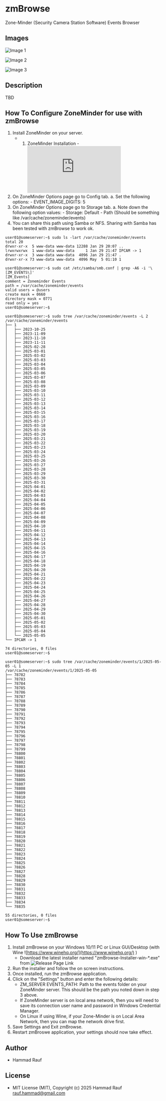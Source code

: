 ﻿# zmBrowse
Zone-Minder (Security Camera Station Software) Events Browser

## Images
![Image 1](https://github.com/hammadrauf/zmBrowse/blob/main/images/screenshot-generating.png?raw=true)

![Image 2](https://github.com/hammadrauf/zmBrowse/blob/main/images/screenshot-ready.png?raw=true)

![Image 3](https://github.com/hammadrauf/zmBrowse/blob/main/images/screenshot-mouse-clicks.png?raw=true)

## Description
TBD

## How To Configure ZoneMinder for use with zmBrowse
1. Install ZoneMinder on your server.
	- 1. ZoneMinder Installation - ![Official Installation Guide](https://zoneminder.readthedocs.io/en/latest/installationguide/index.html)	
1. On ZoneMinder Options page go to Config tab.
	a. Set the following options:
		- EVENT_IMAGE_DIGITS: 5
1. On ZoneMinder Options page go to Storage tab.
	a. Note down the following option values:
		- Storage: Default - Path (Should be something like /var/cache/zoneminder/events)
1. You can share this path using Samba or NFS. Sharing with Samba has been tested with zmBrowse to work ok.
```
user01@someserver:~$ sudo ls -lart /var/cache/zoneminder/events
total 20
drwxr-xr-x  5 www-data www-data 12288 Jan 29 20:07 ..
lrwxrwxrwx  1 www-data www-data     1 Jan 29 21:47 IPCAM -> 1
drwxr-xr-x  3 www-data www-data  4096 Jan 29 21:47 .
drwxr-xr-x 73 www-data www-data  4096 May  5 01:10 1

user01@someserver:~$ sudo cat /etc/samba/smb.conf | grep -A6 -i '\[ZM_EVENTS\]'
[ZM_Events]
comment = Zoneminder Events
path = /var/cache/zoneminder/events
valid users = @users
create mask = 0660
directory mask = 0771
read only = yes
user01@someserver:~$

user01@someserver:~$ sudo tree /var/cache/zoneminder/events -L 2
/var/cache/zoneminder/events
├── 1
│   ├── 2023-10-25
│   ├── 2023-11-09
│   ├── 2023-11-10
│   ├── 2023-11-11
│   ├── 2025-02-28
│   ├── 2025-03-01
│   ├── 2025-03-02
│   ├── 2025-03-03
│   ├── 2025-03-04
│   ├── 2025-03-05
│   ├── 2025-03-06
│   ├── 2025-03-07
│   ├── 2025-03-08
│   ├── 2025-03-09
│   ├── 2025-03-10
│   ├── 2025-03-11
│   ├── 2025-03-12
│   ├── 2025-03-13
│   ├── 2025-03-14
│   ├── 2025-03-15
│   ├── 2025-03-16
│   ├── 2025-03-17
│   ├── 2025-03-18
│   ├── 2025-03-19
│   ├── 2025-03-20
│   ├── 2025-03-21
│   ├── 2025-03-22
│   ├── 2025-03-23
│   ├── 2025-03-24
│   ├── 2025-03-25
│   ├── 2025-03-26
│   ├── 2025-03-27
│   ├── 2025-03-28
│   ├── 2025-03-29
│   ├── 2025-03-30
│   ├── 2025-03-31
│   ├── 2025-04-01
│   ├── 2025-04-02
│   ├── 2025-04-03
│   ├── 2025-04-04
│   ├── 2025-04-05
│   ├── 2025-04-06
│   ├── 2025-04-07
│   ├── 2025-04-08
│   ├── 2025-04-09
│   ├── 2025-04-10
│   ├── 2025-04-11
│   ├── 2025-04-12
│   ├── 2025-04-13
│   ├── 2025-04-14
│   ├── 2025-04-15
│   ├── 2025-04-16
│   ├── 2025-04-17
│   ├── 2025-04-18
│   ├── 2025-04-19
│   ├── 2025-04-20
│   ├── 2025-04-21
│   ├── 2025-04-22
│   ├── 2025-04-23
│   ├── 2025-04-24
│   ├── 2025-04-25
│   ├── 2025-04-26
│   ├── 2025-04-27
│   ├── 2025-04-28
│   ├── 2025-04-29
│   ├── 2025-04-30
│   ├── 2025-05-01
│   ├── 2025-05-02
│   ├── 2025-05-03
│   ├── 2025-05-04
│   └── 2025-05-05
└── IPCAM -> 1

74 directories, 0 files
user01@someserver:~$

user01@someserver:~$ sudo tree /var/cache/zoneminder/events/1/2025-05-05 -L 1
/var/cache/zoneminder/events/1/2025-05-05
├── 78782
├── 78783
├── 78784
├── 78785
├── 78786
├── 78787
├── 78788
├── 78789
├── 78790
├── 78791
├── 78792
├── 78793
├── 78794
├── 78795
├── 78796
├── 78797
├── 78798
├── 78799
├── 78800
├── 78801
├── 78802
├── 78803
├── 78804
├── 78805
├── 78806
├── 78807
├── 78808
├── 78809
├── 78810
├── 78811
├── 78812
├── 78813
├── 78814
├── 78815
├── 78816
├── 78817
├── 78818
├── 78819
├── 78820
├── 78821
├── 78822
├── 78823
├── 78824
├── 78825
├── 78826
├── 78827
├── 78828
├── 78829
├── 78830
├── 78831
├── 78832
├── 78833
├── 78834
└── 78835

55 directories, 0 files
user01@someserver:~$

```

## How To Use zmBrowse
1. Install zmBrowse on your Windows 10/11 PC or Linux GUI/Desktop (with Wine ![https://www.winehq.org/](https://www.winehq.org/) )
	- Download the latest installer named "zmBrowse-Installer-win-*.exe" from ![Release Page Link](https://github.com/hammadrauf/zmBrowse/releases)
1. Run the installer and follow the on screen instructions.
1. Once installed, run the zmBrowse application.
1. Click on the "Settings" button and enter the following details:
	- ZM_SERVER EVENTS_PATH: Path to the events folder on your ZoneMinder server. This should be the path you noted down in step 3 above.
	- If ZoneMinder server is on local area network, then you will need to save its connection user name and password in Windows Credential Manager.
	- On Linux if using Wine, if your Zone-Minder is on Local Area Network, then you can map the network drive first.
1. Save Settings and Exit zmBrowse.
1. Restart zmBroswe application, your settings should now take effect.

## Author
- Hammad Rauf

## License
- MIT License (MIT), Copyright (c) 2025 Hammad Rauf <rauf.hammad@gmail.com>
